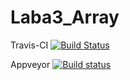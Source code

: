 # Laba3_Array
Travis-CI
[![Build Status](https://travis-ci.org/coolhunter1994/Laba3_Array.svg)](https://travis-ci.org/coolhunter1994/Laba3_Array)

Appveyor
[![Build status](https://ci.appveyor.com/api/projects/status/eoriwdry1r3dd8fq?svg=true)](https://ci.appveyor.com/project/coolhunter1994/laba3-array)
